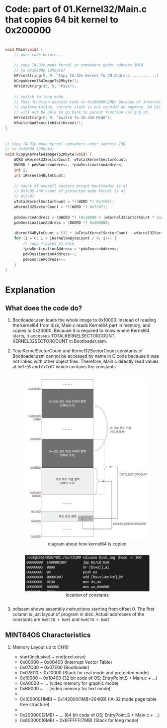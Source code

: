 # Code: part of 01.Kernel32/Main.c that copies 64 bit kernel to 0x200000

```c

void Main(void) {
	// more code before...

	// copy IA-32e mode kernel in somewhere under address 1MiB
    // to 0x200000 (2Mbyte)
    kPrintString(0, 9, "Copy IA-32e Kernel To 2M Address............[    ]");
    kCopyKernel64ImageTo2Mbyte();
    kPrintString(45, 9, "Pass");

    // switch to long mode. 
    // This function execute code at 0x200000(2MB) Because of internal
    // implementation, current stack is not counted on anymore. 64 bit kernel
    // will not be able to go back to parent function calling it.
    kPrintString(0, 9, "Switch To IA-32e Mode");
    kSwitchAndExecute64bitKernel();
}


// Copy IA-32e mode kernel somewhere under address 1MB
// to 0x20000 (2Mbyte)
void kCopyKernel64ImageTo2Mbyte(void) {
    WORD wKernel32SectorCount, wTotalKernelSectorCount;
    DWORD * pdwSourceAddress, *pdwDestinationAddress;
    int i;
    int iKernel64ByteCount;

    // count of overall sectors except bootloader is at
    // 0x7c05 and count of protected mode kernel is at
    // 0x7c07
    wTotalKernelSectorCount = *((WORD *) 0x7c05);
    wKernel32SectorCount = *((WORD *) 0x7c07);

    pdwSourceAddress = (DWORD *) (0x10000 + (wKernel32SectorCount * 512));
    pdwDestinationAddress = (DWORD *) 0x200000;

    iKernel64ByteCount = 512 * (wTotalKernelSectorCount - wKernel32SectorCount);
    for (i = 0; i < iKernel64ByteCount / 4; i++) {
    	// copy 4 bytes at once
    	*pdwDestinationAddress = *pdwSourceAddress;
    	pdwDestinationAddress++;
    	pdwSourceAddress++;
    }
}

```



# Explanation

## What does the code do?

1. Bootloader.asm loads the whole image to 0x10000. Instead of reading the
kernel64 from disk, Main.c reads Kernel64 part in memory, and copies to
0x20000. Because it is required to know where Kernel64 starts, it accesses
TOTALKERNELSECTORCOUNT, KERNEL32SECTORCOUNT in Bootloader.asm.

2. TotalKernelSectorCount and Kernel32SectorCount constants of Bootloader.asm
cannot be accessed by name in C code because it was not linked with other object
files. Therefore, Main.c directly read values at `0x7c05` and `0x7c07` which
contains the constants

	<div>
		<figure style='display: inline-block;'>
		<img
			src='./assets/diagram-about-how-kernel64-is-copied.PNG'
			alt='diagram about how kernel64 is copied' />
		<figcaption style='text-align: center;'>
			diagram about how kernel64 is copied
		</figcaption>
		</figure>
	</div>

	<div>
		<figure style='display: inline-block;'>
		<img
			src='./assets/location-of-constants.PNG'
			alt='location of constants' />
		<figcaption style='text-align: center;'>
			location of constants
		</figcaption>
		</figure>
	</div>

3. ndisasm shows assembly instructions starting from offset 0. The first column
is just layout of program in disk. Actual addresses of the constants are
`0x0C70 + 0x05` and `0x0C70 + 0x07`


## MINT64OS Characteristics

1. Memory Layout up to CH10

    * start(inclusive) ~ end(exclusive)
    * 0x00000  ~ 0x00400  (Interrupt Vector Table)
    * 0x07C00  ~ 0x07E00  (Bootloader)
    * 0x07E00  ~ 0x10000  (Stack for real mode and protected mode)
    * 0x10000  ~ 0x10400  (32 bit code of OS; EntryPoint.S + Main.c + ...)
    * 0xA0000  ~ ...      (video memory for graphic mode)
    * 0xB8000  ~ ...      (video memory for text mode)
    *
    * 0x100000(1MB) ~ 0x142000(1MB+264KB) (IA-32 mode page table tree structure)
	* 
	* 0x200000(2MB) ~ ... (64 bit code of OS; EntryPoint.S + Main.c + ...)
	* 0x600000(6MB) ~ 0x6FFFFF(7MB) (Stack for long mode)